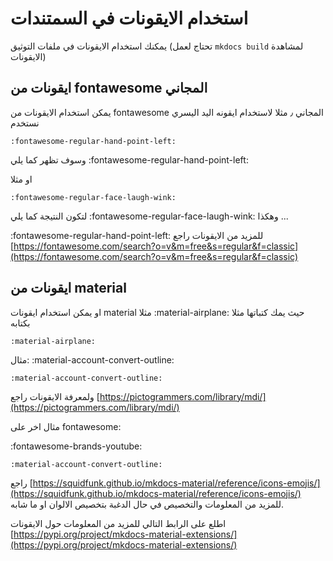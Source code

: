 # استخدام الايقونات في السمتندات

يمكنك استخدام الايقونات في ملفات التوثيق 
(تحتاج لعمل `mkdocs build` لمشاهدة الايقونات)

## ايقونات من fontawesome المجاني

يمكن استخدام الايقونات من fontawesome المجاني ٫ مثلا لاستخدام ايقونه اليد اليسري نستخدم

```
:fontawesome-regular-hand-point-left:
```

وسوف تظهر كما يلي :fontawesome-regular-hand-point-left:


او مثلا
```
:fontawesome-regular-face-laugh-wink:
```
لتكون النتيجة كما يلي :fontawesome-regular-face-laugh-wink: وهكذا ...


 :fontawesome-regular-hand-point-left: للمزيد من الايقونات راجع [https://fontawesome.com/search?o=v&m=free&s=regular&f=classic](https://fontawesome.com/search?o=v&m=free&s=regular&f=classic)
 
## ايقونات من material

او يمكن استخدام ايقونات material مثلا :material-airplane: حيث يمك كتباتها مثلا بكتابه


```
:material-airplane: 
```

مثال: 
:material-account-convert-outline:

```
:material-account-convert-outline:
```
ولمعرفة الايقونات راجع [https://pictogrammers.com/library/mdi/](https://pictogrammers.com/library/mdi/)


مثال اخر على fontawesome:

:fontawesome-brands-youtube:

```
:material-account-convert-outline:
```

راجع [https://squidfunk.github.io/mkdocs-material/reference/icons-emojis/](https://squidfunk.github.io/mkdocs-material/reference/icons-emojis/) للمزيد من المعلومات والتخصيص في حال الدغبة بتخصيص الالوان او ما شابه.



اطلع على الرابط التالي للمزيد من المعلومات حول الايقونات
[https://pypi.org/project/mkdocs-material-extensions/](https://pypi.org/project/mkdocs-material-extensions/)
